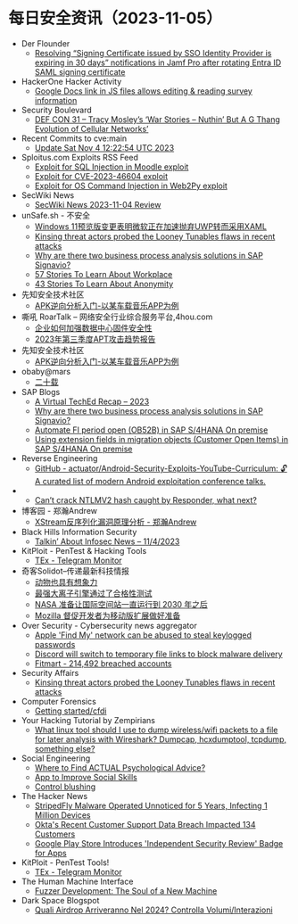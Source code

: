 # 每日安全资讯（2023-11-05）

- Der Flounder
  - [Resolving “Signing Certificate issued by SSO Identity Provider is expiring in 30 days” notifications in Jamf Pro after rotating Entra ID SAML signing certificate](https://derflounder.wordpress.com/2023/11/04/resolving-signing-certificate-issued-by-sso-identity-provider-is-expiring-in-30-days-notifications-in-jamf-pro-after-rotating-entra-id-saml-signing-certificate/)
- HackerOne Hacker Activity
  - [Google Docs link in JS files allows editing & reading survey information](https://hackerone.com/reports/2180521)
- Security Boulevard
  - [DEF CON 31 – Tracy Mosley’s  ‘War Stories – Nuthin’ But A G Thang Evolution of Cellular Networks’](https://securityboulevard.com/2023/11/def-con-31-tracy-mosleys-war-stories-nuthin-but-a-g-thang-evolution-of-cellular-networks/)
- Recent Commits to cve:main
  - [Update Sat Nov  4 12:22:54 UTC 2023](https://github.com/trickest/cve/commit/4f0bd7d0897af0ffc84327d58f5d0670139c69fb)
- Sploitus.com Exploits RSS Feed
  - [Exploit for SQL Injection in Moodle exploit](https://sploitus.com/exploit?id=7BCE5F8F-A16E-5285-AFE4-23E811E20B10&utm_source=rss&utm_medium=rss)
  - [Exploit for CVE-2023-46604 exploit](https://sploitus.com/exploit?id=32BABF3C-0537-598C-AE0C-8C92C9B30990&utm_source=rss&utm_medium=rss)
  - [Exploit for OS Command Injection in Web2Py exploit](https://sploitus.com/exploit?id=71EB250C-7A83-5D51-974A-725E1371D1F6&utm_source=rss&utm_medium=rss)
- SecWiki News
  - [SecWiki News 2023-11-04 Review](http://www.sec-wiki.com/?2023-11-04)
- unSafe.sh - 不安全
  - [Windows 11预览版变更表明微软正在加速抛弃UWP转而采用XAML](https://buaq.net/go-194560.html)
  - [Kinsing threat actors probed the Looney Tunables flaws in recent attacks](https://buaq.net/go-194548.html)
  - [Why are there two business process analysis solutions in SAP Signavio?](https://buaq.net/go-194547.html)
  - [57 Stories To Learn About Workplace](https://buaq.net/go-194552.html)
  - [43 Stories To Learn About Anonymity](https://buaq.net/go-194553.html)
- 先知安全技术社区
  - [APK逆向分析入门-以某车载音乐APP为例](https://xz.aliyun.com/t/12972)
- 嘶吼 RoarTalk – 网络安全行业综合服务平台,4hou.com
  - [企业如何加强数据中心固件安全性](https://www.4hou.com/posts/rqEL)
  - [2023年第三季度APT攻击趋势报告](https://www.4hou.com/posts/XX9m)
- 先知安全技术社区
  - [APK逆向分析入门-以某车载音乐APP为例](https://xz.aliyun.com/t/12972)
- obaby@mars
  - [二十载](https://h4ck.org.cn/2023/11/%e4%ba%8c%e5%8d%81%e8%bd%bd/)
- SAP Blogs
  - [A Virtual TechEd Recap – 2023](https://blogs.sap.com/2023/11/04/a-virtual-teched-recap-2023/)
  - [Why are there two business process analysis solutions in SAP Signavio?](https://blogs.sap.com/2023/11/04/why-are-there-two-business-process-analysis-solutions-in-sap-signavio/)
  - [Automate FI period open (OB52B) in SAP S/4HANA On premise](https://blogs.sap.com/2023/11/04/automate-fi-period-open-ob52b-in-sap-s-4hana-on-premise/)
  - [Using extension fields in migration objects (Customer Open Items) in SAP S/4HANA On premise](https://blogs.sap.com/2023/11/04/using-extension-fields-in-migration-objects-customer-open-items-in-sap-s-4hana-on-premise/)
- Reverse Engineering
  - [GitHub - actuator/Android-Security-Exploits-YouTube-Curriculum: 🔓A curated list of modern Android exploitation conference talks.](https://www.reddit.com/r/ReverseEngineering/comments/17npgdf/github/)
- 
  - [Can’t crack NTLMV2 hash caught by Responder, what next?](https://cornerpirate.com/2023/11/04/cant-crack-ntlmv2-hash-caught-by-responder-what-next/)
- 博客园 - 郑瀚Andrew
  - [XStream反序列化漏洞原理分析 - 郑瀚Andrew](https://www.cnblogs.com/LittleHann/p/17807249.html)
- Black Hills Information Security
  - [Talkin’ About Infosec News – 11/4/2023](https://www.blackhillsinfosec.com/talkin-about-infosec-news-11-4-2023/)
- KitPloit - PenTest & Hacking Tools
  - [TEx - Telegram Monitor](http://www.kitploit.com/2023/11/tex-telegram-monitor.html)
- 奇客Solidot–传递最新科技情报
  - [动物也具有想象力](https://www.solidot.org/story?sid=76532)
  - [最强大离子引擎通过了合格性测试](https://www.solidot.org/story?sid=76531)
  - [NASA 准备让国际空间站一直运行到 2030 年之后](https://www.solidot.org/story?sid=76530)
  - [Mozilla 督促开发者为移动版扩展做好准备](https://www.solidot.org/story?sid=76529)
- Over Security - Cybersecurity news aggregator
  - [Apple 'Find My' network can be abused to steal keylogged passwords](https://www.bleepingcomputer.com/news/apple/apple-find-my-network-can-be-abused-to-steal-keylogged-passwords/)
  - [Discord will switch to temporary file links to block malware delivery](https://www.bleepingcomputer.com/news/security/discord-will-switch-to-temporary-file-links-to-block-malware-delivery/)
  - [Fitmart - 214,492 breached accounts](https://haveibeenpwned.com/PwnedWebsites#Fitmart)
- Security Affairs
  - [Kinsing threat actors probed the Looney Tunables flaws in recent attacks](https://securityaffairs.com/153610/hacking/kinsing-hackers-probe-looney-tunables.html)
- Computer Forensics
  - [Getting started/cfdi](https://www.reddit.com/r/computerforensics/comments/17nd8r5/getting_startedcfdi/)
- Your Hacking Tutorial by Zempirians
  - [What linux tool should I use to dump wireless/wifi packets to a file for later analysis with Wireshark? Dumpcap, hcxdumptool, tcpdump, something else?](https://www.reddit.com/r/HowToHack/comments/17n94c6/what_linux_tool_should_i_use_to_dump_wirelesswifi/)
- Social Engineering
  - [Where to Find ACTUAL Psychological Advice?](https://www.reddit.com/r/SocialEngineering/comments/17nt0y8/where_to_find_actual_psychological_advice/)
  - [App to Improve Social Skills](https://www.reddit.com/r/SocialEngineering/comments/17nrfyh/app_to_improve_social_skills/)
  - [Control blushing](https://www.reddit.com/r/SocialEngineering/comments/17nirgr/control_blushing/)
- The Hacker News
  - [StripedFly Malware Operated Unnoticed for 5 Years, Infecting 1 Million Devices](https://thehackernews.com/2023/11/stripedfly-malware-operated-unnoticed.html)
  - [Okta's Recent Customer Support Data Breach Impacted 134 Customers](https://thehackernews.com/2023/11/oktas-recent-customer-support-data.html)
  - [Google Play Store Introduces 'Independent Security Review' Badge for Apps](https://thehackernews.com/2023/11/google-play-store-introduces.html)
- KitPloit - PenTest Tools!
  - [TEx - Telegram Monitor](http://www.kitploit.com/2023/11/tex-telegram-monitor.html)
- The Human Machine Interface
  - [Fuzzer Development: The Soul of a New Machine](https://h0mbre.github.io/New_Fuzzer_Project/)
- Dark Space Blogspot
  - [Quali Airdrop Arriveranno Nel 2024? Controlla Volumi/Interazioni](http://darkwhite666.blogspot.com/2023/11/quali-airdrop-arriveranno-nel-2024.html)
